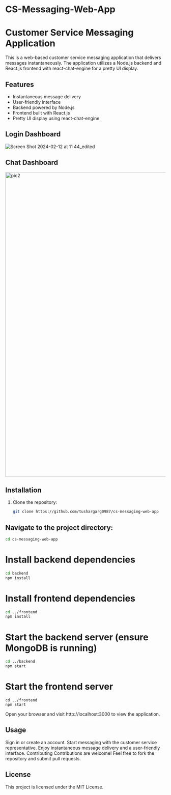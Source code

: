 # CS-Messaging-Web-App


# Customer Service Messaging Application

This is a web-based customer service messaging application that delivers messages instantaneously. The application utilizes a Node.js backend and React.js frontend with react-chat-engine for a pretty UI display.

## Features

- Instantaneous message delivery
- User-friendly interface
- Backend powered by Node.js
- Frontend built with React.js
- Pretty UI display using react-chat-engine



## Login Dashboard
![Screen Shot 2024-02-12 at 11 44_edited](https://github.com/user-attachments/assets/21a38a54-56f5-4cc0-9253-ecdc76ee334b)


<!-- my social media links -->


## Chat Dashboard
<img width="958" alt="pic2" src="https://github.com/user-attachments/assets/a3953376-f386-4281-a92b-d41e36932690">



## Installation

1. Clone the repository:

   ```bash
   git clone https://github.com/tushargarg0987/cs-messaging-web-app


## Navigate to the project directory:

```bash
cd cs-messaging-web-app
```

# Install backend dependencies
```bash
cd backend
npm install
```

# Install frontend dependencies
```bash
cd ../frontend
npm install
```

# Start the backend server (ensure MongoDB is running)
```bash
cd ../backend
npm start
```

# Start the frontend server
```
cd ../frontend
npm start
```
Open your browser and visit http://localhost:3000 to view the application.

## Usage
Sign in or create an account.
Start messaging with the customer service representative.
Enjoy instantaneous message delivery and a user-friendly interface.
Contributing
Contributions are welcome! Feel free to fork the repository and submit pull requests.

## License
This project is licensed under the MIT License.
